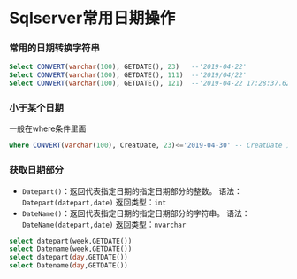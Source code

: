 Sqlserver常用日期操作
====================

### 常用的日期转换字符串
```sql
Select CONVERT(varchar(100), GETDATE(), 23)   --'2019-04-22'
Select CONVERT(varchar(100), GETDATE(), 111)  --'2019/04/22'
Select CONVERT(varchar(100), GETDATE(), 121)  --'2019-04-22 17:28:37.627'
```

### 小于某个日期
一般在where条件里面
```sql
where CONVERT(varchar(100), CreatDate, 23)<='2019-04-30' -- CreatDate 为时间字段
```

### 获取日期部分
- `Datepart()`：返回代表指定日期的指定日期部分的整数。
语法：`Datepart(datepart,date)`  返回类型：`int`
- `DateName()`：返回代表指定日期的指定日期部分的字符串。
语法：`DateName(datepart,date)` 返回类型：`nvarchar`
```sql
select datepart(week,GETDATE()) 
select Datename(week,GETDATE())
select datepart(day,GETDATE()) 
select Datename(day,GETDATE())
```
